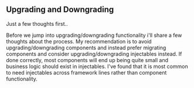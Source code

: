 ## Upgrading and Downgrading
Just a few thoughts first..

<aside class="notes">
Before we jump into upgrading/downgrading functionality i'll share a few thoughts about the process. My recommendation is to avoid upgrading/downgrading components and instead prefer migrating components and consider upgrading/downgrading injectables instead. If done correctly, most components will end up being quite small and business logic should exist in injectables. I've found that it is most common to need injectables across framework lines rather than component functionality.
</aside>